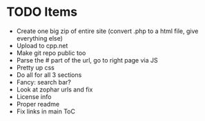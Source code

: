 # TODO Items
- Create one big zip of entire site (convert .php to a html file, give everything else)
- Upload to cpp.net
- Make git repo public too
- Parse the # part of the url, go to right page via JS
- Pretty up css
- Do all for all 3 sections
- Fancy: search bar?
- Look at zophar urls and fix
- License info
- Proper readme
- Fix links in main ToC